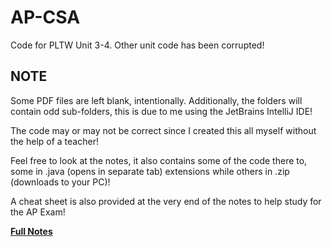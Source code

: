# AP-CSA
Code for PLTW Unit 3-4. Other unit code has been corrupted!

## NOTE
Some PDF files are left blank, intentionally. Additionally, the folders will contain odd sub-folders, this is due to me using the JetBrains IntelliJ IDE!

The code may or may not be correct since I created this all myself without the help of a teacher!

Feel free to look at the notes, it also contains some of the code there to, some in .java (opens in separate tab) extensions while others in .zip (downloads to your PC)!

A cheat sheet is also provided at the very end of the notes to help study for the AP Exam!

**[Full Notes](https://sp3ctral.notion.site/AP-CSA-Notes-6f5f63d73d964c7083b35d78aef0db0f)**

